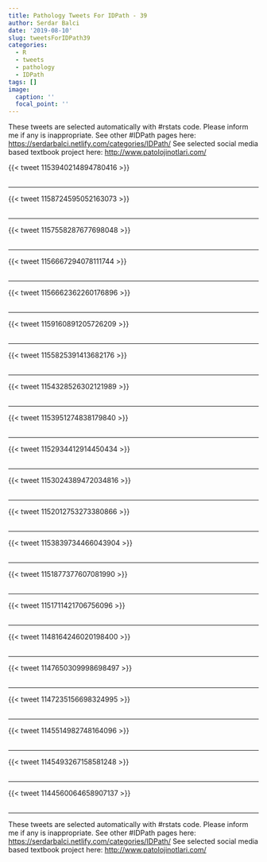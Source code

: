 ```yaml
---
title: Pathology Tweets For IDPath - 39
author: Serdar Balci
date: '2019-08-10'
slug: tweetsForIDPath39
categories:
  - R
  - tweets
  - pathology
  - IDPath
tags: []
image:
  caption: ''
  focal_point: ''
---
```



These tweets are selected automatically with #rstats code. Please inform me if any is inappropriate.
See other #IDPath pages here: https://serdarbalci.netlify.com/categories/IDPath/ 
See selected social media based textbook project here: http://www.patolojinotlari.com/

{{< tweet 1153940214894780416 >}}
<br>
<br>
<hr>
{{< tweet 1158724595052163073 >}}
<br>
<br>
<hr>
{{< tweet 1157558287677698048 >}}
<br>
<br>
<hr>
{{< tweet 1156667294078111744 >}}
<br>
<br>
<hr>
{{< tweet 1156662362260176896 >}}
<br>
<br>
<hr>
{{< tweet 1159160891205726209 >}}
<br>
<br>
<hr>
{{< tweet 1155825391413682176 >}}
<br>
<br>
<hr>
{{< tweet 1154328526302121989 >}}
<br>
<br>
<hr>
{{< tweet 1153951274838179840 >}}
<br>
<br>
<hr>
{{< tweet 1152934412914450434 >}}
<br>
<br>
<hr>
{{< tweet 1153024389472034816 >}}
<br>
<br>
<hr>
{{< tweet 1152012753273380866 >}}
<br>
<br>
<hr>
{{< tweet 1153839734466043904 >}}
<br>
<br>
<hr>
{{< tweet 1151877377607081990 >}}
<br>
<br>
<hr>
{{< tweet 1151711421706756096 >}}
<br>
<br>
<hr>
{{< tweet 1148164246020198400 >}}
<br>
<br>
<hr>
{{< tweet 1147650309998698497 >}}
<br>
<br>
<hr>
{{< tweet 1147235156698324995 >}}
<br>
<br>
<hr>
{{< tweet 1145514982748164096 >}}
<br>
<br>
<hr>
{{< tweet 1145493267158581248 >}}
<br>
<br>
<hr>
{{< tweet 1144560064658907137 >}}
<br>
<br>
<hr>


These tweets are selected automatically with #rstats code. Please inform me if any is inappropriate.
See other #IDPath pages here: https://serdarbalci.netlify.com/categories/IDPath/ 
See selected social media based textbook project here: http://www.patolojinotlari.com/
